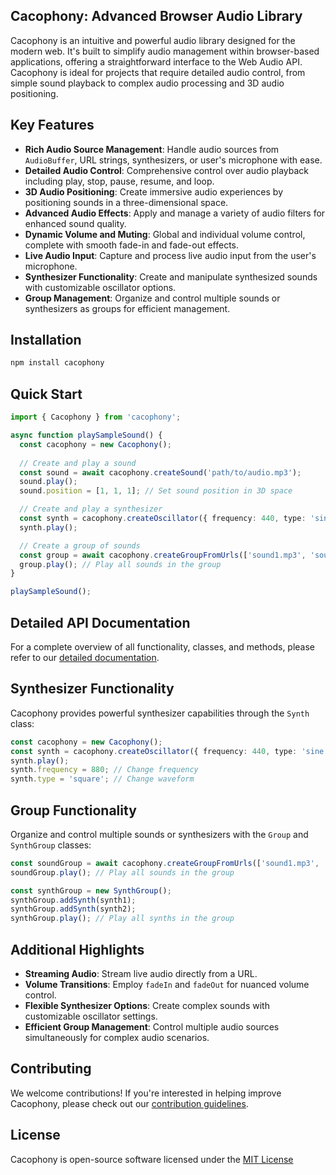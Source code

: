 
## Cacophony: Advanced Browser Audio Library

Cacophony is an intuitive and powerful audio library designed for the modern web. It's built to simplify audio management within browser-based applications, offering a straightforward interface to the Web Audio API. Cacophony is ideal for projects that require detailed audio control, from simple sound playback to complex audio processing and 3D audio positioning.

## Key Features

- **Rich Audio Source Management**: Handle audio sources from `AudioBuffer`, URL strings, synthesizers, or user's microphone with ease.
- **Detailed Audio Control**: Comprehensive control over audio playback including play, stop, pause, resume, and loop.
- **3D Audio Positioning**: Create immersive audio experiences by positioning sounds in a three-dimensional space.
- **Advanced Audio Effects**: Apply and manage a variety of audio filters for enhanced sound quality.
- **Dynamic Volume and Muting**: Global and individual volume control, complete with smooth fade-in and fade-out effects.
- **Live Audio Input**: Capture and process live audio input from the user's microphone.
- **Synthesizer Functionality**: Create and manipulate synthesized sounds with customizable oscillator options.
- **Group Management**: Organize and control multiple sounds or synthesizers as groups for efficient management.

## Installation

```bash
npm install cacophony
```

## Quick Start

```typescript
import { Cacophony } from 'cacophony';

async function playSampleSound() {
  const cacophony = new Cacophony();
  
  // Create and play a sound
  const sound = await cacophony.createSound('path/to/audio.mp3');
  sound.play();
  sound.position = [1, 1, 1]; // Set sound position in 3D space

  // Create and play a synthesizer
  const synth = cacophony.createOscillator({ frequency: 440, type: 'sine' });
  synth.play();

  // Create a group of sounds
  const group = await cacophony.createGroupFromUrls(['sound1.mp3', 'sound2.mp3']);
  group.play(); // Play all sounds in the group
}

playSampleSound();
```

## Detailed API Documentation

For a complete overview of all functionality, classes, and methods, please refer to our [detailed documentation](https://cacophony.js.org).

## Synthesizer Functionality

Cacophony provides powerful synthesizer capabilities through the `Synth` class:

```typescript
const cacophony = new Cacophony();
const synth = cacophony.createOscillator({ frequency: 440, type: 'sine' });
synth.play();
synth.frequency = 880; // Change frequency
synth.type = 'square'; // Change waveform
```

## Group Functionality

Organize and control multiple sounds or synthesizers with the `Group` and `SynthGroup` classes:

```typescript
const soundGroup = await cacophony.createGroupFromUrls(['sound1.mp3', 'sound2.mp3']);
soundGroup.play(); // Play all sounds in the group

const synthGroup = new SynthGroup();
synthGroup.addSynth(synth1);
synthGroup.addSynth(synth2);
synthGroup.play(); // Play all synths in the group
```

## Additional Highlights

- **Streaming Audio**: Stream live audio directly from a URL.
- **Volume Transitions**: Employ `fadeIn` and `fadeOut` for nuanced volume control.
- **Flexible Synthesizer Options**: Create complex sounds with customizable oscillator settings.
- **Efficient Group Management**: Control multiple audio sources simultaneously for complex audio scenarios.

## Contributing

We welcome contributions! If you're interested in helping improve Cacophony, please check out our [contribution guidelines](CONTRIBUTING.md).

## License

Cacophony is open-source software licensed under the [MIT License](LICENSE.txt)
